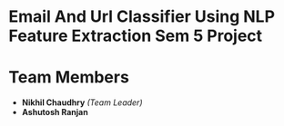 # Email And Url Classifier Using NLP Feature Extraction Sem 5 Project
# Team Members
- **Nikhil Chaudhry**  _(Team Leader)_
- **Ashutosh Ranjan**
